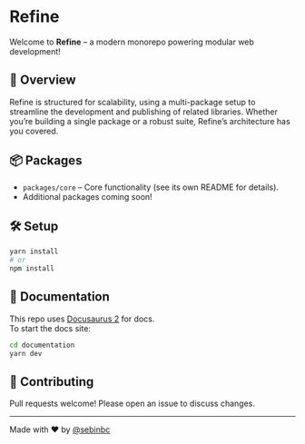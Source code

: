 # Refine

Welcome to **Refine** – a modern monorepo powering modular web development!

## 🚀 Overview

Refine is structured for scalability, using a multi-package setup to streamline the development and publishing of related libraries. Whether you’re building a single package or a robust suite, Refine’s architecture has you covered.

## 📦 Packages

- `packages/core` – Core functionality (see its own README for details).
- Additional packages coming soon!

## 🛠️ Setup

```bash
yarn install
# or
npm install
```

## 📖 Documentation

This repo uses [Docusaurus 2](https://docusaurus.io/) for docs.  
To start the docs site:

```bash
cd documentation
yarn dev
```

## 🤝 Contributing

Pull requests welcome! Please open an issue to discuss changes.

---

Made with ❤️ by [@sebinbc](https://github.com/sebinbc)